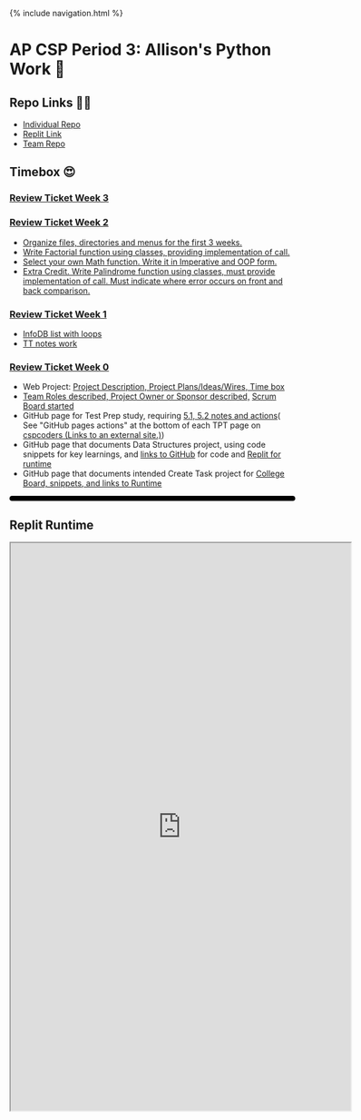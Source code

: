 {% include navigation.html %}

# AP CSP Period 3: Allison's Python Work 🐍

## Repo Links 👩‍💻
- [Individual Repo](https://github.com/allisonthuang/allisonthuang.github.io)<br>
- [Replit Link](https://replit.com/@allisonthuang/allisonthuanggithubio-1)
- [Team Repo](https://github.com/christinlee367/n225_FireEradicatorsTheSequel)<br>

## Timebox 😍
### [Review Ticket Week 3](https://github.com/christinlee367/womenInSTEMandDavid/issues/20)



### [Review Ticket Week 2](https://github.com/christinlee367/womenInSTEMandDavid/issues/18)<br>
- [Organize files, directories and menus for the first 3 weeks.](https://replit.com/@allisonthuang/AllisonCSPTri3)
- [Write Factorial function using classes, providing implementation of call.](https://replit.com/@allisonthuang/AllisonCSPTri3)
- [Select your own Math function. Write it in Imperative and OOP form.](https://replit.com/@allisonthuang/AllisonCSPTri3)
- [Extra Credit. Write Palindrome function using classes, must provide implementation of call. Must indicate where error occurs on front and back comparison.](https://replit.com/@allisonthuang/AllisonCSPTri3)



### [Review Ticket Week 1](https://github.com/christinlee367/womenInSTEMandDavid/issues/14)<br>
- [InfoDB list with loops](https://replit.com/@allisonthuang/AllisonCSPTri3)
- [TT notes work](https://allisonthuang.github.io/about)



### [Review Ticket Week 0](https://github.com/christinlee367/womenInSTEMandDavid/issues/3)<br>
- Web Project: [Project Description, Project Plans/Ideas/Wires, Time box](https://github.com/christinlee367/womenInSTEMandDavid#readme)
- [Team Roles described, Project Owner or Sponsor described,](https://github.com/christinlee367/womenInSTEMandDavid#readme) [Scrum Board started](https://github.com/christinlee367/womenInSTEMandDavid/projects/1)
- GitHub page for Test Prep study, requiring [5.1, 5.2 notes and actions](https://allisonthuang.github.io/about)( See "GitHub pages actions" at the bottom of each TPT page on [cspcoders (Links to an external site.)](https://cspcoders.nighthawkcodingsociety.com/))
- GitHub page that documents Data Structures project, using code snippets for key learnings, and [links to GitHub](https://github.com/allisonthuang/allisonthuang.github.io) for code and [Replit for runtime](https://allisonthuang.github.io/)
- GitHub page that documents intended Create Task project for [College Board, snippets, and links to Runtime](https://github.com/allisonthuang/allisonthuang.github.io/wiki/Allison's-Create-Task-Plan)


<hr style="  border-top: 8px solid black;
  border-radius: 5px;">
  
## Replit Runtime
<iframe height="1000px" width="600px" src="https://replit.com/@allisonthuang/allisonthuanggithubio-1?lite=true#main.py"></iframe>
